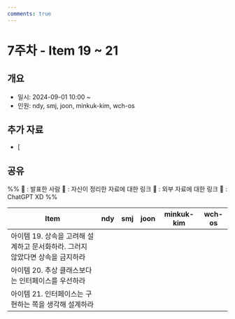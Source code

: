 ```yaml
---
comments: true
---
```

# 7주차 - Item 19 ~ 21

## 개요

- 일시: 2024-09-01 10:00 ~ 
- 인원: ndy, smj, joon, minkuk-kim, wch-os

## 추가 자료
- [
## 공유
%% 
📢 : 발표한 사람
📄 : 자신이 정리한 자료에 대한 링크
🔗 : 외부 자료에 대한 링크
🤖 : ChatGPT XD
%%

| Item                                          | ndy | smj | joon | minkuk-kim | wch-os |
| --------------------------------------------- | --- | --- | ---- | ---------- | ------ |
| 아이템 19. 상속을 고려해 설계하고 문서화하라. 그러지 않았다면 상속을 금지하라 |     |     |      |            |        |
| 아이템 20. 추상 클래스보다는 인터페이스를 우선하라                 |     |     |      |            |        |
| 아이템 21. 인터페이스는 구현하는 쪽을 생각해 설계하라               |     |     |      |            |        |
